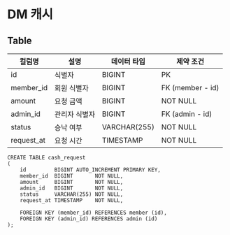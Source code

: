 # DM 캐시

## Table

| 컬럼명        | 설명      | 데이터 타입       | 제약 조건            |
|------------|---------|--------------|------------------|
| id         | 식별자     | BIGINT       | PK               |
| member_id  | 회원 식별자  | BIGINT       | FK (member - id) |
| amount     | 요청 금액   | BIGINT       | NOT NULL         |
| admin_id   | 관리자 식별자 | BIGINT       | FK (admin - id)  |
| status     | 승낙 여부   | VARCHAR(255) | NOT NULL         |
| request_at | 요청 시간   | TIMESTAMP    | NOT NULL         |

```mysql
CREATE TABLE cash_request
(
    id         BIGINT AUTO_INCREMENT PRIMARY KEY,
    member_id  BIGINT       NOT NULL,
    amount     BIGINT       NOT NULL,
    admin_id   BIGINT       NOT NULL,
    status     VARCHAR(255) NOT NULL,
    request_at TIMESTAMP    NOT NULL,

    FOREIGN KEY (member_id) REFERENCES member (id),
    FOREIGN KEY (admin_id) REFERENCES admin (id)
);
```
